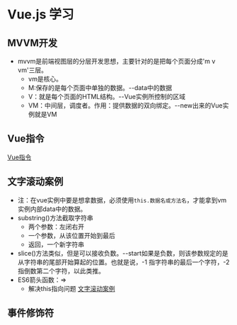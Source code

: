 # Vue.js 学习
## MVVM开发
- mvvm是前端视图层的分层开发思想，主要针对的是把每个页面分成'm v vm'三层。
    + vm是核心。
    + M:保存的是每个页面中单独的数据。--data中的数据
    + V：就是每个页面的HTML结构。--Vue实例所控制的区域
    + VM：中间层，调度者。作用：提供数据的双向绑定。--new出来的Vue实例就是VM

## Vue指令
[Vue指令](./docs/Vue指令.md)
## 文字滚动案例
- 注：在vue实例中要是想拿数据，必须使用`this.数据名或方法名`，才能拿到vm实例内部data中的数据。
- substring()方法截取字符串
    + 两个参数：左闭右开
    + 一个参数，从该位置开始到最后
    + 返回，一个新字符串
- slice()方法类似，但是可以接收负数。--start如果是负数，则该参数规定的是从字符串的尾部开始算起的位置。也就是说，-1 指字符串的最后一个字符，-2 指倒数第二个字符，以此类推。
- ES6箭头函数：=>
    + 解决this指向问题
[文字滚动案例](./code/文字滚动.html)
## 事件修饰符